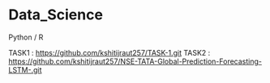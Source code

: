 # Data_Science
Python / R

TASK1 : https://github.com/kshitijraut257/TASK-1.git
TASK2 : https://github.com/kshitijraut257/NSE-TATA-Global-Prediction-Forecasting-LSTM-.git

